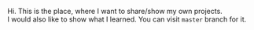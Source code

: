 Hi. This is the place, where I want to share/show my own projects. <br>
I would also like to show what I learned. You can visit `master` branch for it.
